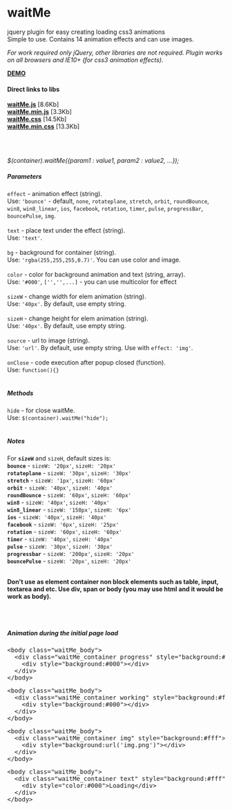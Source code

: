 waitMe
======

jquery plugin for easy creating loading css3 animations<br>
Simple to use. Contains 14 animation effects and can use images.

<i>For work required only jQuery, other libraries are not required.</i>
<i>Plugin works on all browsers and IE10+ (for css3 animation effects).</i>
<br>

<a href="http://vadimsva.github.io/waitMe/" target="_blank"><b>DEMO</b></a>


<h4>Direct links to libs</h4>
<a href="http://vadimsva.github.io/waitMe/waitMe.js" target="_blank"><b>waitMe.js</b></a> [8.6Kb]<br>
<a href="http://vadimsva.github.io/waitMe/waitMe.min.js" target="_blank"><b>waitMe.min.js</b></a> [3.3Kb]<br>
<a href="http://vadimsva.github.io/waitMe/waitMe.css" target="_blank"><b>waitMe.css</b></a> [14.5Kb]<br>
<a href="http://vadimsva.github.io/waitMe/waitMe.min.css" target="_blank"><b>waitMe.min.css</b></a> [13.3Kb]

<br><br>

<p><i>$(container).waitMe({param1 : value1, param2 : value2, ...});</i></p>

<h5>Parameters</h5>
<code>effect</code> - animation effect (string).<br>
Use: <code>'bounce'</code> - default, <code>none</code>, <code>rotateplane</code>, <code>stretch</code>, <code>orbit</code>, <code>roundBounce</code>, <code>win8</code>, <code>win8_linear</code>, <code>ios</code>, <code>facebook</code>, <code>rotation</code>, <code>timer</code>, <code>pulse</code>, <code>progressBar</code>, <code>bouncePulse</code>, <code>img</code>.<br>
<br>
<code>text</code> - place text under the effect (string).<br>
Use: <code>'text'</code>.<br>
<br>
<code>bg</code> - background for container (string).<br>
Use: <code>'rgba(255,255,255,0.7)'</code>. You can use color and image.<br>
<br>
<code>color</code> - color for background animation and text (string, array).<br>
Use: <code>'#000'</code>, <code>['','',...]</code> - you can use multicolor for effect<br>
<br>
<code>sizeW</code> - change width for elem animation (string).<br>
Use: <code>'40px'</code>. By default, use empty string.<br>
<br>
<code>sizeH</code> - change height for elem animation (string).<br>
Use: <code>'40px'</code>. By default, use empty string.<br>
<br>
<code>source</code> - url to image (string).<br>
Use: <code>'url'</code>. By default, use empty string. Use with <code>effect: 'img'</code>.<br>
<br>
<code>onClose</code> - code execution after popup closed (function).<br>
Use: <code>function(){}</code><br>
<br>

<h5>Methods</h5>
<code>hide</code> - for close waitMe.<br>
Use: <code>$(container).waitMe("hide");</code><br>
<br>

<h5>Notes</h5>
For <code><b>sizeW</b></code> and <code>sizeH</code>, default sizes is:<br>
<code><b>bounce</b></code> - <code>sizeW: '20px'</code>, <code>sizeH: '20px'</code><br>
<code><b>rotateplane</b></code> - <code>sizeW: '30px'</code>, <code>sizeH: '30px'</code><br>
<code><b>stretch</b></code> - <code>sizeW: '1px'</code>, <code>sizeH: '60px'</code><br>
<code><b>orbit</b></code> - <code>sizeW: '40px'</code>, <code>sizeH: '40px'</code><br>
<code><b>roundBounce</b></code> - <code>sizeW: '60px'</code>, <code>sizeH: '60px'</code><br>
<code><b>win8</b></code> - <code>sizeW: '40px'</code>, <code>sizeH: '40px'</code><br>
<code><b>win8_linear</b></code> - <code>sizeW: '150px'</code>, <code>sizeH: '6px'</code><br>
<code><b>ios</b></code> - <code>sizeW: '40px'</code>, <code>sizeH: '40px'</code><br>
<code><b>facebook</b></code> - <code>sizeW: '6px'</code>, <code>sizeH: '25px'</code><br>
<code><b>rotation</b></code> - <code>sizeW: '60px'</code>, <code>sizeH: '60px'</code><br>
<code><b>timer</b></code> - <code>sizeW: '40px'</code>, <code>sizeH: '40px'</code><br>
<code><b>pulse</b></code> - <code>sizeW: '30px'</code>, <code>sizeH: '30px'</code><br>
<code><b>progressbar</b></code> - <code>sizeW: '200px'</code>, <code>sizeH: '20px'</code><br>
<code><b>bouncePulse</b></code> - <code>sizeW: '20px'</code>, <code>sizeH: '20px'</code><br><br>

<b>Don't use as element container non block elements such as table, input, textarea and etc. Use div, span or body (you may use html and it would be work as body).</b><br>

<br><br>

<h5>Animation during the initial page load</h5>
<pre>
&lt;body class="waitMe_body"&gt;
  &lt;div class="waitMe_container progress" style="background:#fff"&gt;
    &lt;div style="background:#000"&gt;&lt;/div&gt;
  &lt;/div&gt;
&lt;/body&gt;
</pre>

<pre>
&lt;body class="waitMe_body"&gt;
  &lt;div class="waitMe_container working" style="background:#fff"&gt;
    &lt;div style="background:#000"&gt;&lt;/div&gt;
  &lt;/div&gt;
&lt;/body&gt;
</pre>

<pre>
&lt;body class="waitMe_body"&gt;
  &lt;div class="waitMe_container img" style="background:#fff"&gt;
    &lt;div style="background:url('img.png')"&gt;&lt;/div&gt;
  &lt;/div&gt;
&lt;/body&gt;
</pre>

<pre>
&lt;body class="waitMe_body"&gt;
  &lt;div class="waitMe_container text" style="background:#fff"&gt;
    &lt;div style="color:#000"&gt;Loading&lt;/div&gt;
  &lt;/div&gt;
&lt;/body&gt;
</pre>
